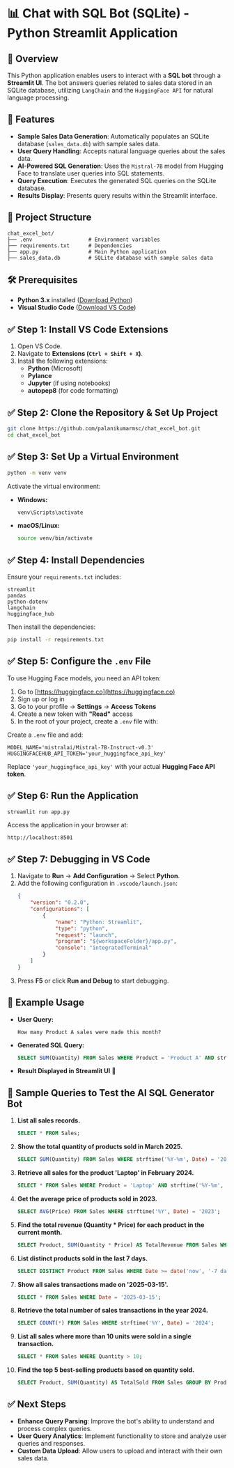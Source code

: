 # 📊 Chat with SQL Bot (SQLite) - Python Streamlit Application

## 📌 Overview
This Python application enables users to interact with a **SQL bot** through a **Streamlit UI**. The bot answers queries related to sales data stored in an SQLite database, utilizing `LangChain` and the `HuggingFace API` for natural language processing.

## 🚀 Features
- **Sample Sales Data Generation**: Automatically populates an SQLite database (`sales_data.db`) with sample sales data.
- **User Query Handling**: Accepts natural language queries about the sales data.
- **AI-Powered SQL Generation**: Uses the `Mistral-7B` model from Hugging Face to translate user queries into SQL statements.
- **Query Execution**: Executes the generated SQL queries on the SQLite database.
- **Results Display**: Presents query results within the Streamlit interface.

## 📂 Project Structure
```
chat_excel_bot/
├── .env                  # Environment variables
├── requirements.txt      # Dependencies
├── app.py                # Main Python application
├── sales_data.db         # SQLite database with sample sales data
```

## 🛠️ Prerequisites
- **Python 3.x** installed ([Download Python](https://www.python.org/downloads/))
- **Visual Studio Code** ([Download VS Code](https://code.visualstudio.com/))

## ✅ Step 1: Install VS Code Extensions
1. Open VS Code.
2. Navigate to **Extensions (`Ctrl + Shift + X`)**.
3. Install the following extensions:
   - **Python** (Microsoft)
   - **Pylance**
   - **Jupyter** (if using notebooks)
   - **autopep8** (for code formatting)

## ✅ Step 2: Clone the Repository & Set Up Project
```bash
git clone https://github.com/palanikumarmsc/chat_excel_bot.git
cd chat_excel_bot
```

## ✅ Step 3: Set Up a Virtual Environment
```bash
python -m venv venv
```
Activate the virtual environment:
- **Windows:**
  ```bash
  venv\Scripts\activate
  ```
- **macOS/Linux:**
  ```bash
  source venv/bin/activate
  ```

## ✅ Step 4: Install Dependencies
Ensure your `requirements.txt` includes:
```
streamlit
pandas
python-dotenv
langchain
huggingface_hub
```
Then install the dependencies:
```bash
pip install -r requirements.txt
```

## ✅ Step 5: Configure the `.env` File

To use Hugging Face models, you need an API token:

1. Go to [https://huggingface.co](https://huggingface.co)
2. Sign up or log in
3. Go to your profile → **Settings** → **Access Tokens**
4. Create a new token with **"Read"** access
5. In the root of your project, create a `.env` file with:

Create a `.env` file and add:
```
MODEL_NAME='mistralai/Mistral-7B-Instruct-v0.3'
HUGGINGFACEHUB_API_TOKEN='your_huggingface_api_key'
```
Replace `'your_huggingface_api_key'` with your actual **Hugging Face API token**.

## ✅ Step 6: Run the Application
```bash
streamlit run app.py
```
Access the application in your browser at:
```
http://localhost:8501
```

## ✅ Step 7: Debugging in VS Code
1. Navigate to **Run** → **Add Configuration** → Select **Python**.
2. Add the following configuration in `.vscode/launch.json`:
   ```json
   {
       "version": "0.2.0",
       "configurations": [
           {
               "name": "Python: Streamlit",
               "type": "python",
               "request": "launch",
               "program": "${workspaceFolder}/app.py",
               "console": "integratedTerminal"
           }
       ]
   }
   ```
3. Press **F5** or click **Run and Debug** to start debugging.

## 🎯 Example Usage
- **User Query:**
  ```
  How many Product A sales were made this month?
  ```
- **Generated SQL Query:**
  ```sql
  SELECT SUM(Quantity) FROM Sales WHERE Product = 'Product A' AND strftime('%Y-%m', Date) = '2025-03';
  ```
- **Result Displayed in Streamlit UI** 🎉

## 📝 Sample Queries to Test the AI SQL Generator Bot
1. **List all sales records.**
   ```sql
   SELECT * FROM Sales;
   ```
2. **Show the total quantity of products sold in March 2025.**
   ```sql
   SELECT SUM(Quantity) FROM Sales WHERE strftime('%Y-%m', Date) = '2025-03';
   ```
3. **Retrieve all sales for the product 'Laptop' in February 2024.**
   ```sql
   SELECT * FROM Sales WHERE Product = 'Laptop' AND strftime('%Y-%m', Date) = '2024-02';
   ```
4. **Get the average price of products sold in 2023.**
   ```sql
   SELECT AVG(Price) FROM Sales WHERE strftime('%Y', Date) = '2023';
   ```
5. **Find the total revenue (Quantity * Price) for each product in the current month.**
   ```sql
   SELECT Product, SUM(Quantity * Price) AS TotalRevenue FROM Sales WHERE strftime('%Y-%m', Date) = '2025-03' GROUP BY Product;
   ```
6. **List distinct products sold in the last 7 days.**
   ```sql
   SELECT DISTINCT Product FROM Sales WHERE Date >= date('now', '-7 days');
   ```
7. **Show all sales transactions made on '2025-03-15'.**
   ```sql
   SELECT * FROM Sales WHERE Date = '2025-03-15';
   ```
8. **Retrieve the total number of sales transactions in the year 2024.**
   ```sql
   SELECT COUNT(*) FROM Sales WHERE strftime('%Y', Date) = '2024';
   ```
9. **List all sales where more than 10 units were sold in a single transaction.**
   ```sql
   SELECT * FROM Sales WHERE Quantity > 10;
   ```
10. **Find the top 5 best-selling products based on quantity sold.**
    ```sql
    SELECT Product, SUM(Quantity) AS TotalSold FROM Sales GROUP BY Product ORDER BY TotalSold DESC LIMIT 5;
    ```

## ✅ Next Steps
- **Enhance Query Parsing**: Improve the bot's ability to understand and process complex queries.
- **User Query Analytics**: Implement functionality to store and analyze user queries and responses.
- **Custom Data Upload**: Allow users to upload and interact with their own sales data.

